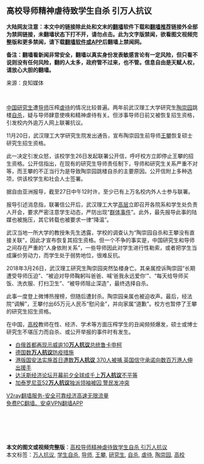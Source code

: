  <h2>高校导师精神虐待致学生自杀 引万人抗议</h2> <p class="notice"><b>大陆网友注意：本文中的链接除此处和文末的<a href="https://github.com/bannedbook/fanqiang" >翻墙</a>软件下载和<a href="https://github.com/killgcd/justmysocks/blob/master/README.md">翻墙推荐</a>链接外全部为禁网链接，未翻墙状态下打不开，请勿点击。此为文字版禁闻，欲看图文视频完整版和更多禁闻，请下载<a href="https://github.com/bannedbook/fanqiang">翻墙软件或APP</a>后翻墙上禁闻网。</p><p>备注：翻墙看新闻非常安全，翻墙以真实身份发表敏感言论有一定风险，但只看不说则没有任何风险，翻的人太多，政府管不过来，也不管。信息自由是天赋人权，请放心大胆的翻墙。</b></p>  <div class="entry"> <p>来源：良知媒体</p> <p></br></p> <p><span class='wp_keywordlink_affiliate'><a href="https://www.bannedbook.org/" title="中国" target="_blank">中国</a></span><a href="https://www.bannedbook.org/bnews/tag/%e7%a0%94%e7%a9%b6%e7%94%9f/" class="st_tag internal_tag" rel="tag" title="标签 研究生 下的日志">研究生</a>遭<a href="https://www.bannedbook.org/bnews/tag/%E5%AF%BC%E5%B8%88/" class="st_tag internal_tag" rel="tag" title="标签 导师 下的日志">导师</a>压榨<a href="https://www.bannedbook.org/bnews/tag/%E8%99%90%E5%BE%85/" class="st_tag internal_tag" rel="tag" title="标签 虐待 下的日志">虐待</a>的情况比较普遍。两年前武汉理工大学研究生<a href="https://www.bannedbook.org/bnews/tag/%E9%99%B6%E5%B4%87%E5%9B%AD/" class="st_tag internal_tag" rel="tag" title="标签 陶崇园 下的日志">陶崇园</a>跳楼<a href="https://www.bannedbook.org/bnews/tag/%e8%87%aa%e6%9d%80/" class="st_tag internal_tag" rel="tag" title="标签 自杀 下的日志">自杀</a>，疑与导师肆意使唤和精神虐待有关。但涉事导师日前又被恢复招生资格，引发校内外逾万人网上联署抗议。</p> <p>11月20日，武汉理工大学研究生院发出通告，宣布陶崇园生前导师<a href="https://www.bannedbook.org/bnews/tag/%e7%8e%8b%e6%94%80/" class="st_tag internal_tag" rel="tag" title="标签 王攀 下的日志">王攀</a>恢复硕士研究生招生资格。</p>  <p>此一决定引发众怒，该校学生26日发起联署公开信，呼吁校方立即停止王攀的招生资格。公开信指出，在现有的研究生导师责任制下，导师和研究生关系严重不对等，而王攀的不正当行为是导致陶崇园跳楼自杀的主要原因。公开信附上多种选项，供该校学生和社会人士签署。</p> <p>据自由亚洲报导，截至27日中午12时许，至少已有上万名校内外人士参与联署。</p> <p>报导引述消息指，联署信公开后，武汉理工大学<span class='wp_keywordlink_affiliate'><a href="https://www.bannedbook.org/bnews/ccpdope/" title="中共高层内幕" target="_blank">高层</a></span>立即召开各院系和学生处负责人开会，要求严密注意学生动态，严防出现“<span class='wp_keywordlink_affiliate'><a href="https://www.bannedbook.org/bnews/weiquan/qunti/" title="群体事件" target="_blank">群体事件</a></span>”。此外，最先报导此事的陆媒也被施压，其它转载也被要求一律“降温”。</p> <p>武汉当地一所大学的教授朱先生透露，学校的调查认为“陶崇园自杀和王攀没有直接关联”，因此才宣布恢复其招生资格。但一个不争的事实是，中国研究生和导师之间存在严重的“人身依附关系”，一些导师因此对学生进行性勒索，或者把学生当成廉价劳动力，而学生处于弱势地位，很难反抗。</p>  <p>2018年3月26日，武汉理工研究生陶崇园突然坠楼身亡。其亲属控诉陶崇园“长期遭受导师压迫”、“被迫对导师鞠躬叫爸爸、喊‘爸我永远爱你’”、“每天给导师买饭、洗衣服、打扫卫生”、“被导师阻止深造”，最终选择自杀。</p> <p>此事一度登上微博热搜榜，但随后遭封杀。陶崇园亲属也被迫收声。最后，经法院“调解”，王攀付出65万元人民币“慰问金”，并向家属“道歉”。校方也暂停了王攀的研究生招生资格。</p> <p>在中国，<a href="https://www.bannedbook.org/bnews/tag/%E9%AB%98%E6%A0%A1/" class="st_tag internal_tag" rel="tag" title="标签 高校 下的日志">高校</a>教师在性、经济、学术等方面压榨学生的丑闻频频爆发，硕士或博士研究生不堪压力而自杀、或公开举报的事件时有发生。</p> <ul class='op-related-articles' title='相关阅读'> <li><a href='https://www.bannedbook.org/bnews/baitai/20200921/1400530.html' target='_blank'>白俄首都再现示威逾10<b>万人抗议</b>总统鲁卡申柯</a></li> <li><a href='https://www.bannedbook.org/bnews/baitai/20200803/1373839.html' target='_blank'>德国数<b>万人抗议</b>防疫措施</a></li> <li><a href='https://www.bannedbook.org/bnews/headline/20200702/1354233.html' target='_blank'>港版国安法实施首日遭数<b>万人抗议</b> 370人被捕 英国信守承诺向数百万港人伸出援手</a></li> <li><a href='https://www.bannedbook.org/bnews/worldnews/20200123/1263346.html' target='_blank'>达沃斯经济论坛开幕前夕全球成千上<b>万人抗议</b>不平等</a></li> <li><a href='https://www.bannedbook.org/bnews/baitai/20191019/1209569.html' target='_blank'>加泰罗尼亚52<b>万人抗议</b>独派领袖被囚 警民发冲突</a></li> </ul> <p class="texttj"> <a href="https://www.bannedbook.org/forum23/topic22702.html" target="_blank">V2ray翻墙服务-安全可靠经济高速无限流量</a><br/> <a href="https://github.com/bannedbook/fanqiang/wiki/%E7%A6%81%E9%97%BB%E7%BD%91%E5%AE%89%E5%8D%93%E7%BF%BB%E5%A2%99%E6%96%B0%E9%97%BBAPP" target="_blank">免费PC翻墙、安卓VPN翻墙APP</a></p><p></br></br><br /> </br></p> <a name='sharetosocial'></a>       <div><b>本文的图文或视频完整版</b>：<a href='https://www.bannedbook.org/bnews/cbnews/20201128/1438496.html'>高校导师精神虐待致学生自杀 引万人抗议</a></div>  </div><!--END ENTRY--> <div class="postfooter"> <div>本文标签：<a href="https://www.bannedbook.org/bnews/tag/%e4%b8%87%e4%ba%ba%e6%8a%97%e8%ae%ae/" rel="tag">万人抗议</a>, <a href="https://www.bannedbook.org/bnews/tag/%E5%AD%A6%E7%94%9F%E8%87%AA%E6%9D%80/" rel="tag">学生自杀</a>, <a href="https://www.bannedbook.org/bnews/tag/%E5%AF%BC%E5%B8%88/" rel="tag">导师</a>, <a href="https://www.bannedbook.org/bnews/tag/%e7%8e%8b%e6%94%80/" rel="tag">王攀</a>, <a href="https://www.bannedbook.org/bnews/tag/%e7%a0%94%e7%a9%b6%e7%94%9f/" rel="tag">研究生</a>, <a href="https://www.bannedbook.org/bnews/tag/%e8%87%aa%e6%9d%80/" rel="tag">自杀</a>, <a href="https://www.bannedbook.org/bnews/tag/%E8%99%90%E5%BE%85/" rel="tag">虐待</a>, <a href="https://www.bannedbook.org/bnews/tag/%E9%99%B6%E5%B4%87%E5%9B%AD/" rel="tag">陶崇园</a>, <a href="https://www.bannedbook.org/bnews/tag/%E9%AB%98%E6%A0%A1/" rel="tag">高校</a></div>  </div><!--END POSTFOOTER--> 